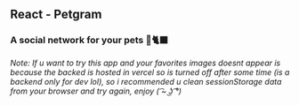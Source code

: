 ## React - Petgram

### A social network for your pets 🐶🐈‍⬛

_Note: If u want to try this app and your favorites images doesnt appear is because the backed is hosted in vercel so is turned off after some time (is a backend only for dev lol), so i recommended u clean sessionStorage data from your browser and try again, enjoy ( ͡~ ͜ʖ ͡°)_
